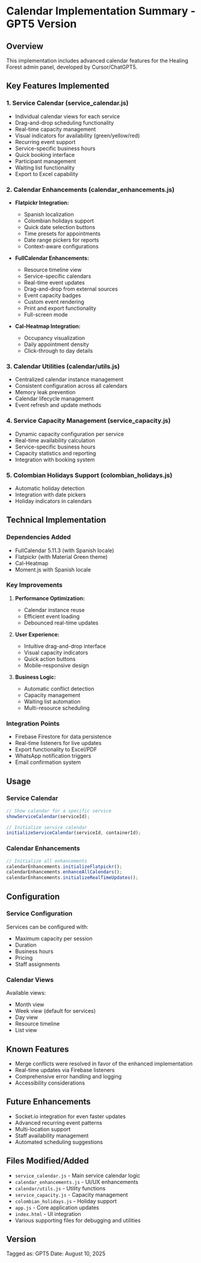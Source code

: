 # Calendar Implementation Summary - GPT5 Version

## Overview
This implementation includes advanced calendar features for the Healing Forest admin panel, developed by Cursor/ChatGPT5.

## Key Features Implemented

### 1. Service Calendar (service_calendar.js)
- Individual calendar views for each service
- Drag-and-drop scheduling functionality
- Real-time capacity management
- Visual indicators for availability (green/yellow/red)
- Recurring event support
- Service-specific business hours
- Quick booking interface
- Participant management
- Waiting list functionality
- Export to Excel capability

### 2. Calendar Enhancements (calendar_enhancements.js)
- **Flatpickr Integration:**
  - Spanish localization
  - Colombian holidays support
  - Quick date selection buttons
  - Time presets for appointments
  - Date range pickers for reports
  - Context-aware configurations

- **FullCalendar Enhancements:**
  - Resource timeline view
  - Service-specific calendars
  - Real-time event updates
  - Drag-and-drop from external sources
  - Event capacity badges
  - Custom event rendering
  - Print and export functionality
  - Full-screen mode

- **Cal-Heatmap Integration:**
  - Occupancy visualization
  - Daily appointment density
  - Click-through to day details

### 3. Calendar Utilities (calendar/utils.js)
- Centralized calendar instance management
- Consistent configuration across all calendars
- Memory leak prevention
- Calendar lifecycle management
- Event refresh and update methods

### 4. Service Capacity Management (service_capacity.js)
- Dynamic capacity configuration per service
- Real-time availability calculation
- Service-specific business hours
- Capacity statistics and reporting
- Integration with booking system

### 5. Colombian Holidays Support (colombian_holidays.js)
- Automatic holiday detection
- Integration with date pickers
- Holiday indicators in calendars

## Technical Implementation

### Dependencies Added
- FullCalendar 5.11.3 (with Spanish locale)
- Flatpickr (with Material Green theme)
- Cal-Heatmap
- Moment.js with Spanish locale

### Key Improvements
1. **Performance Optimization:**
   - Calendar instance reuse
   - Efficient event loading
   - Debounced real-time updates

2. **User Experience:**
   - Intuitive drag-and-drop interface
   - Visual capacity indicators
   - Quick action buttons
   - Mobile-responsive design

3. **Business Logic:**
   - Automatic conflict detection
   - Capacity management
   - Waiting list automation
   - Multi-resource scheduling

### Integration Points
- Firebase Firestore for data persistence
- Real-time listeners for live updates
- Export functionality to Excel/PDF
- WhatsApp notification triggers
- Email confirmation system

## Usage

### Service Calendar
```javascript
// Show calendar for a specific service
showServiceCalendar(serviceId);

// Initialize service calendar
initializeServiceCalendar(serviceId, containerId);
```

### Calendar Enhancements
```javascript
// Initialize all enhancements
calendarEnhancements.initializeFlatpickr();
calendarEnhancements.enhanceAllCalendars();
calendarEnhancements.initializeRealTimeUpdates();
```

## Configuration

### Service Configuration
Services can be configured with:
- Maximum capacity per session
- Duration
- Business hours
- Pricing
- Staff assignments

### Calendar Views
Available views:
- Month view
- Week view (default for services)
- Day view
- Resource timeline
- List view

## Known Features
- Merge conflicts were resolved in favor of the enhanced implementation
- Real-time updates via Firebase listeners
- Comprehensive error handling and logging
- Accessibility considerations

## Future Enhancements
- Socket.io integration for even faster updates
- Advanced recurring event patterns
- Multi-location support
- Staff availability management
- Automated scheduling suggestions

## Files Modified/Added
- `service_calendar.js` - Main service calendar logic
- `calendar_enhancements.js` - UI/UX enhancements
- `calendar/utils.js` - Utility functions
- `service_capacity.js` - Capacity management
- `colombian_holidays.js` - Holiday support
- `app.js` - Core application updates
- `index.html` - UI integration
- Various supporting files for debugging and utilities

## Version
Tagged as: GPT5
Date: August 10, 2025
